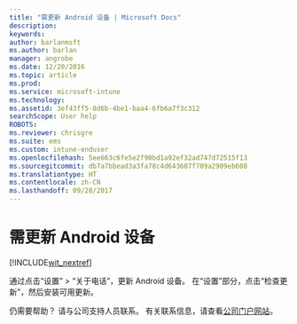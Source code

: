 ```yaml
---
title: "需更新 Android 设备 | Microsoft Docs"
description: 
keywords: 
author: barlanmsft
ms.author: barlan
manager: angrobe
ms.date: 12/20/2016
ms.topic: article
ms.prod: 
ms.service: microsoft-intune
ms.technology: 
ms.assetid: 3ef43ff5-8d6b-4be1-baa4-6fb6a7f3c312
searchScope: User help
ROBOTS: 
ms.reviewer: chrisgre
ms.suite: ems
ms.custom: intune-enduser
ms.openlocfilehash: 5ee663c6fe5e2f90bd1a92ef32ad747d72515f13
ms.sourcegitcommit: db7a7bbead3a3fa78c4d643607f709a2909eb608
ms.translationtype: HT
ms.contentlocale: zh-CN
ms.lasthandoff: 09/28/2017
---
```

# <a name="you-need-to-update-your-android-device"></a>需更新 Android 设备

[!INCLUDE[wit_nextref](includes/end-user-os-update-guidance.md)]

通过点击“设置” > “关于电话”，更新 Android 设备。 在“设置”部分，点击“检查更新”，然后安装可用更新。

仍需要帮助？ 请与公司支持人员联系。 有关联系信息，请查看[公司门户网站](https://portal.manage.microsoft.com)。
